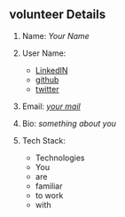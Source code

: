 ## volunteer Details

1. Name: *Your Name*
2. User Name:
   * [LinkedIN]()
   * [github]()
   * [twitter]()

3. Email: *[your mail]()*

4. Bio: *something about you*
5. Tech Stack:
   * Technologies
   * You
   * are
   * familiar
   * to work
   * with
